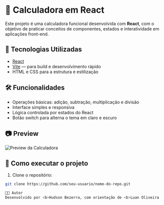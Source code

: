# 🧮 Calculadora em React

Este projeto é uma calculadora funcional desenvolvida com **React**, com o objetivo de praticar conceitos de componentes, estados e interatividade em aplicações front-end.

## 🚀 Tecnologias Utilizadas

- [React](https://reactjs.org/)
- [Vite](https://vitejs.dev/) — para build e desenvolvimento rápido
- HTML e CSS para a estrutura e estilização

## 🛠️ Funcionalidades

- Operações básicas: adição, subtração, multiplicação e divisão
- Interface simples e responsiva
- Lógica controlada por estados do React
- Botão switch para alterna o tema em claro e escuro

## 📷 Preview

![Preview da Calculadora](https://github.com/NightHudson/calculadora-react) <!-- Atualize o nome da imagem ou remova esta seção, se necessário -->

## 📁 Como executar o projeto

1. Clone o repositório:

```bash
git clone https://github.com/seu-usuario/nome-do-repo.git

👨‍💻 Autor
Desenvolvido por <b>Hudson Bezerra, com orientação de <b>Luan Oliveira.
